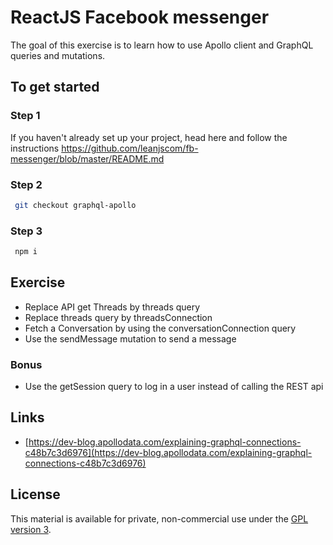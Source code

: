 # ReactJS Facebook messenger

The goal of this exercise is to learn how to use Apollo client and GraphQL queries and mutations.

## To get started

### Step 1

If you haven't already set up your project, head here and follow the instructions https://github.com/leanjscom/fb-messenger/blob/master/README.md


### Step 2
```sh
 git checkout graphql-apollo
 ```

### Step 3
```sh
 npm i
 ```

## Exercise

- Replace API get Threads by threads query
- Replace threads query by threadsConnection
- Fetch a Conversation by using the conversationConnection query
- Use the sendMessage mutation to send a message

### Bonus

- Use the getSession query to log in a user instead of calling the REST api

## Links

- [https://dev-blog.apollodata.com/explaining-graphql-connections-c48b7c3d6976](https://dev-blog.apollodata.com/explaining-graphql-connections-c48b7c3d6976)

## License

This material is available for private, non-commercial use under the [GPL version 3](http://www.gnu.org/licenses/gpl-3.0-standalone.html).
